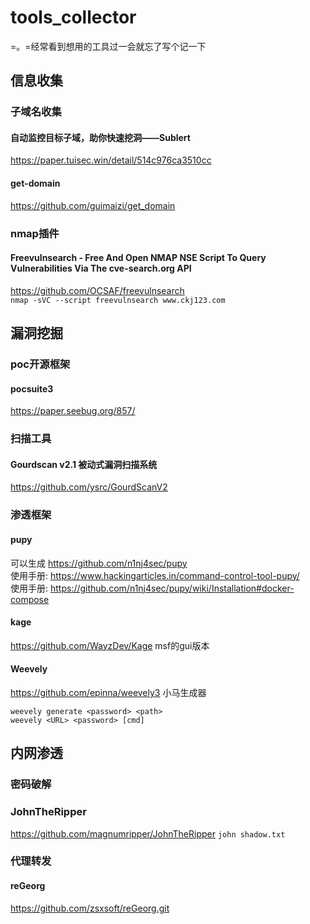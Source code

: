 # tools_collector
=。=经常看到想用的工具过一会就忘了写个记一下
## 信息收集
### 子域名收集
#### 自动监控目标子域，助你快速挖洞——Sublert
https://paper.tuisec.win/detail/514c976ca3510cc

#### get-domain
https://github.com/guimaizi/get_domain

### nmap插件
#### Freevulnsearch - Free And Open NMAP NSE Script To Query Vulnerabilities Via The cve-search.org API
https://github.com/OCSAF/freevulnsearch  
`nmap -sVC --script freevulnsearch www.ckj123.com`

## 漏洞挖掘
### poc开源框架
#### pocsuite3 
https://paper.seebug.org/857/

### 扫描工具
#### Gourdscan v2.1 被动式漏洞扫描系统
https://github.com/ysrc/GourdScanV2

### 渗透框架
#### pupy
可以生成
https://github.com/n1nj4sec/pupy  
使用手册: https://www.hackingarticles.in/command-control-tool-pupy/  
使用手册: https://github.com/n1nj4sec/pupy/wiki/Installation#docker-compose

#### kage
https://github.com/WayzDev/Kage
msf的gui版本

#### Weevely
https://github.com/epinna/weevely3
小马生成器
```
weevely generate <password> <path>
weevely <URL> <password> [cmd]
```

## 内网渗透

### 密码破解
### JohnTheRipper
https://github.com/magnumripper/JohnTheRipper
`john shadow.txt`



### 代理转发
#### reGeorg
https://github.com/zsxsoft/reGeorg.git

